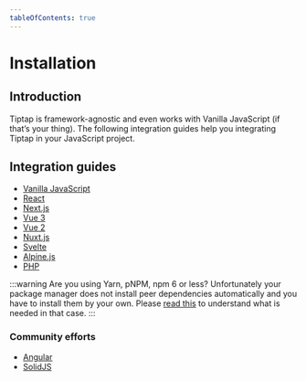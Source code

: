 ```yaml
---
tableOfContents: true
---
```


# Installation

## Introduction

Tiptap is framework-agnostic and even works with Vanilla JavaScript (if that’s your thing). The following integration guides help you integrating Tiptap in your JavaScript project.

## Integration guides

<!-- * [CDN](/installation/cdn) -->

- [Vanilla JavaScript](/installation/vanilla-javascript)
- [React](/installation/react)
- [Next.js](/installation/nextjs)
- [Vue 3](/installation/vue3)
- [Vue 2](/installation/vue2)
- [Nuxt.js](/installation/nuxt)
- [Svelte](/installation/svelte)
- [Alpine.js](/installation/alpine)
- [PHP](/installation/php)

:::warning Are you using Yarn, pNPM, npm 6 or less?
Unfortunately your package manager does not install peer dependencies automatically and you have to install them by your own. Please [read this](https://tiptap.dev/installation/peer-dependencies) to understand what is needed in that case.
:::

### Community efforts

- [Angular](https://github.com/sibiraj-s/ngx-tiptap)
- [SolidJS](https://github.com/LXSMNSYC/solid-tiptap)
